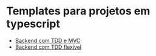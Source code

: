 # Templates para projetos em typescript

- [Backend com TDD e MVC](./backend-tdd-mvc)
- [Backend com TDD flexivel](./backend-default)
